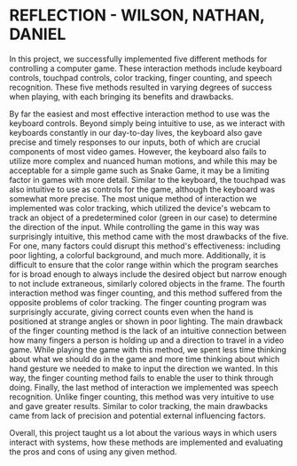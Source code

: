 <h1>REFLECTION - WILSON, NATHAN, DANIEL</h1>
<p>In this project, we successfully implemented five different methods for controlling a computer game. These interaction methods include keyboard controls, touchpad controls, color tracking, finger counting, and speech recognition. These five methods resulted in varying degrees of success when playing, with each bringing its benefits and drawbacks.</p>
<body>
  <p>By far the easiest and most effective interaction method to use was the keyboard controls. Beyond simply being intuitive to use, as we interact with keyboards constantly in our day-to-day lives, the keyboard also gave precise and timely responses to our inputs, both of which are crucial components of most video games. However, the keyboard also fails to utilize more complex and nuanced human motions, and while this may be acceptable for a simple game such as Snake Game, it may be a limiting factor in games with more detail. Similar to the keyboard, the touchpad was also intuitive to use as controls for the game, although the keyboard was somewhat more precise. The most unique method of interaction we implemented was color tracking, which utilized the device's webcam to track an object of a predetermined color (green in our case) to determine the direction of the input. While controlling the game in this way was surprisingly intuitive, this method came with the most drawbacks of the five. For one, many factors could disrupt this method's effectiveness: including poor lighting, a colorful background, and much more. Additionally, it is difficult to ensure that the color range within which the program searches for is broad enough to always include the desired object but narrow enough to not include extraneous, similarly colored objects in the frame. The fourth interaction method was finger counting, and this method suffered from the opposite problems of color tracking. The finger counting program was surprisingly accurate, giving correct counts even when the hand is positioned at strange angles or shown in poor lighting. The main drawback of the finger counting method is the lack of an intuitive connection between how many fingers a person is holding up and a direction to travel in a video game. While playing the game with this method, we spent less time thinking about what we should do in the game and more time thinking about which hand gesture we needed to make to input the direction we wanted. In this way, the finger counting method fails to enable the user to think through doing. Finally, the last method of interaction we implemented was speech recognition. Unlike finger counting, this method was very intuitive to use and gave greater results. Similar to color tracking, the main drawbacks came from lack of precision and potential external influencing factors.</p>
<body>
  <p>Overall, this project taught us a lot about the various ways in which users interact with systems, how these methods are implemented and evaluating the pros and cons of using any given method.</p>
